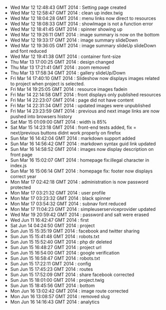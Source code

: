 - Wed Mar 12 12:48:43 GMT 2014  : Setting page created
- Wed Mar 12 12:58:47 GMT 2014 : clean up index.twig
- Wed Mar 12 18:04:28 GMT 2014 : menu links now direct to resources
- Wed Mar 12 18:08:33 GMT 2014 : showImage is not a function error
- Wed Mar 12 18:41:45 GMT 2014 : spinner showing up
- Wed Mar 12 19:26:11 GMT 2014 : image summary is now on the bottom
- Wed Mar 12 19:33:17 GMT 2014 : image summary slideDown
- Wed Mar 12 19:36:05 GMT 2014 : image summary slideUp slideDown and font reduced
- Wed Mar 12 19:41:38 GMT 2014 : container font-size
- Thu Mar 13 17:00:25 GMT 2014 : design changed
- Thu Mar 13 17:21:41 GMT 2014 : zoom removed
- Thu Mar 13 17:58:34 GMT 2014 : gallery slideUp/Down
- Fri Mar 14 17:40:10 GMT 2014 : Slideshow now displays images related to project when project is selected.
- Fri Mar 14 19:25:05 GMT 2014 : resource images fadein
- Fri Mar 14 22:14:58 GMT 2014 : front displays only published resources
- Fri Mar 14 22:23:07 GMT 2014 : page did not have content
- Fri Mar 14 22:31:34 GMT 2014 : updated images were unpublished
- Fri Mar 14 23:23:59 GMT 2014 : previous and next image links are now pushed into browsers history
- Sat Mar 15 01:09:00 GMT 2014 : width is 85%
- Sat Mar 15 14:23:18 GMT 2014 : front-end tests added, fix = next/previous buttons didnt work properly on firefox
- Sun Mar 16 14:42:04 GMT 2014 : markdown support added
- Sun Mar 16 14:56:42 GMT 2014 : markdown syntax guid link updated
- Sun Mar 16 14:58:52 GMT 2014 : images now display description on front page
- Sun Mar 16 15:02:07 GMT 2014 : homepage fix:illegal character in index.js
- Sun Mar 16 15:06:14 GMT 2014 : homepage fix: footer now displays correct year
- Mon Mar 17 02:42:18 GMT 2014 : administration is now password protected
- Mon Mar 17 03:21:32 GMT 2014 : user profile
- Mon Mar 17 03:23:32 GMT 2014 : black spinner
- Mon Mar 17 03:54:32 GMT 2014 : subnav font reduced
- Mon Mar 17 11:04:23 GMT 2014 : simpleuserserviceprovider updated
- Wed Mar 19 20:59:42 GMT 2014 : password and salt were erased
- Wed Jun 11 16:42:47 GMT 2014 : first
- Sat Jun 14 04:24:50 GMT 2014 : project
- Sun Jun 15 15:35:19 GMT 2014 : facebook and twitter sharing
- Sun Jun 15 15:41:48 GMT 2014 : robots.txt
- Sun Jun 15 15:52:40 GMT 2014 : php dir deleted
- Sun Jun 15 16:48:27 GMT 2014 : project url
- Sun Jun 15 16:54:00 GMT 2014 : google verification
- Sun Jun 15 16:58:47 GMT 2014 : robots.txt
- Sun Jun 15 17:22:11 GMT 2014 : config
- Sun Jun 15 17:45:23 GMT 2014 : routes
- Sun Jun 15 17:52:09 GMT 2014 : share facebook corrected
- Sun Jun 15 18:01:00 GMT 2014 : project.twig
- Sun Jun 15 18:45:56 GMT 2014 : bottom
- Mon Jun 16 13:02:42 GMT 2014 : image route corrected
- Mon Jun 16 13:08:57 GMT 2014 : removed slug
- Mon Jun 16 14:16:43 GMT 2014 : analytics
